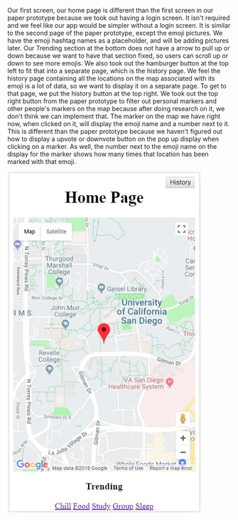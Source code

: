 












Our first screen, our home page is different than the first screen in our paper prototype because we took out having a login screen. It isn't required and we feel like our app would be simpler without a login screen. It is similar to the second page of the paper prototype, except the emoji pictures. We have the emoji hashtag names as a placeholder, and will be adding pictures later. Our Trending section at the bottom does not have a arrow to pull up or down because we want to have that section fixed, so users can scroll up or down to see more emojis. We also took out the hamburger button at the top left to fit that into a separate page, which is the history page. We feel the history page containing all the locations on the map associated with its emoji is a lot of data, so we want to display it on a separate page. To get to that page, we put the history button at the top right. We took out the top right button from the paper prototype to filter out personal markers and other people's markers on the map because after doing research on it, we don't think we can implement that. The marker on the map we have right now, when clicked on it, will display the emoji name and a number next to it. This is different than the paper prototype because we haven't figured out how to display a upvote or downvote button on the pop up display when clicking on a marker. As well, the number next to the emoji name on the display for the marker shows how many times that location has been marked with that emoji. 


![Page1](https://raw.githubusercontent.com/COGS-121/project/master/screen%20shots%20for%20Milestone3/Page1.JPG)
